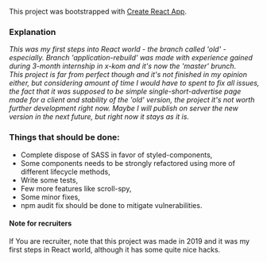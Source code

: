 This project was bootstrapped with [Create React App](https://github.com/facebook/create-react-app).

### Explanation

*This was my first steps into React world - the branch called 'old' - especially. Branch 'application-rebuild' was made with experience gained during 3-month internship in x-kom and it's now the 'master' brunch.*<br>
*This project is far from perfect though and it's not finished in my opinion either, but considering amount of time I would have to spent to fix all issues, the fact that it was supposed to be simple single-short-advertise page made for a client and stability of the 'old' version, the project it's not worth further development right now. Maybe I will publish on server the new version in the next future, but right now it stays as it is.*


### Things that should be done:

* Complete dispose of SASS in favor of styled-components,
* Some components needs to be strongly refactored using more of different lifecycle methods,
* Write some tests,
* Few more features like scroll-spy,
* Some minor fixes,
* npm audit fix should be done to mitigate vulnerabilities.

#### Note for recruiters
If You are recruiter, note that this project was made in 2019 and it was my first steps in React world, although it has some quite nice hacks.
